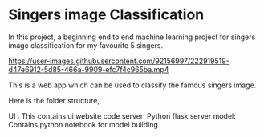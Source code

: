 <h1>Singers image Classification</h1>

In this project, a beginning end to end machine learning project for singers image classification for my favourite 5 singers.




https://user-images.githubusercontent.com/92156997/222919519-d47e6912-5d85-466a-9909-efc7f4c965ba.mp4

This is a web app which can be used to classify the famous singers image.

Here is the folder structure,

UI : This contains ui website code
server: Python flask server
model: Contains python notebook for model building.


